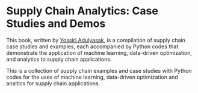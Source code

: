 # Supply Chain Analytics: Case Studies and Demos

This book, written by [Yossiri Adulyasak](https://sites.google.com/site/ayossiri/home), is a compilation of supply chain case studies and examples, each accompanied by Python codes that demonstrate the application of machine learning, data-driven optimization, and analytics to supply chain applications. 

This is a collection of supply chain examples and case studies with Python codes for the uses of machine learning, data-driven optimization and analtics for supply chain applications. 
